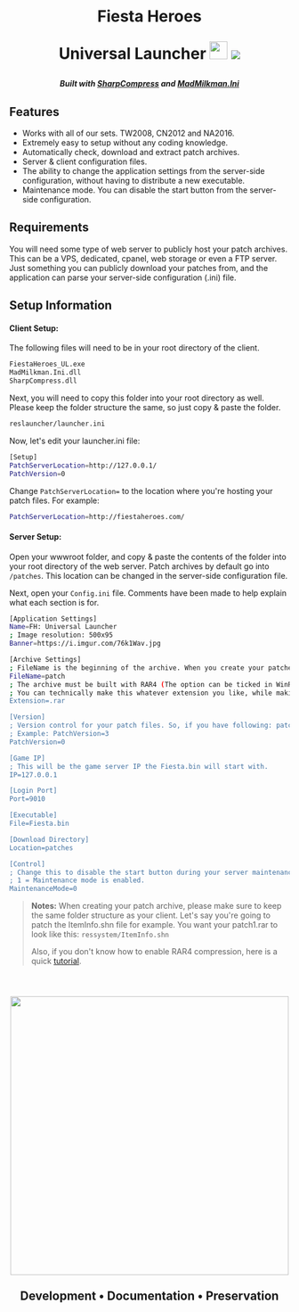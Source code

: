 <h1 align="center">
  Fiesta Heroes

  Universal Launcher <img src="https://i.imgur.com/KuPp7CR.png" width = "32" height="32"></a>
  <img src="https://i.imgur.com/0GOTzNm.gif"></a>
  <h5><center>Built with <a href="https://github.com/adamhathcock/sharpcompress">SharpCompress</a> and <a href="https://github.com/MarioZ/MadMilkman.Ini">MadMilkman.Ini</a></center></h5>
</h1>

## Features

*   Works with all of our sets. TW2008, CN2012 and NA2016.
*   Extremely easy to setup without any coding knowledge.
*   Automatically check, download and extract patch archives.
*   Server & client configuration files.
*   The ability to change the application settings from the server-side configuration, without having to distribute a new executable.
*   Maintenance mode. You can disable the start button from the server-side configuration.

## Requirements

You will need some type of web server to publicly host your patch archives. This can be a VPS, dedicated, cpanel, web storage or even a FTP server. Just something you can publicly download your patches from, and the application can parse your server-side configuration (.ini) file. 

## Setup Information

#### Client Setup:
The following files will need to be in your root directory of the client.
```bash
FiestaHeroes_UL.exe
MadMilkman.Ini.dll
SharpCompress.dll
```

Next, you will need to copy this folder into your root directory as well. Please keep the folder structure the same, so just copy & paste the folder.
```bash
reslauncher/launcher.ini
```

Now, let's edit your launcher.ini file:
```bash
[Setup]
PatchServerLocation=http://127.0.0.1/
PatchVersion=0
```

Change ```PatchServerLocation=``` to the location where you're hosting your patch files.
For example: 
```bash
PatchServerLocation=http://fiestaheroes.com/
```

#### Server Setup:
Open your wwwroot folder, and copy & paste the contents of the folder into your root directory of the web server.
Patch archives by default go into ```/patches```. This location can be changed in the server-side configuration file.

Next, open your ```Config.ini``` file. Comments have been made to help explain what each section is for.
```bash
[Application Settings]
Name=FH: Universal Launcher
; Image resolution: 500x95
Banner=https://i.imgur.com/76k1Wav.jpg

[Archive Settings]
; FileName is the beginning of the archive. When you create your patches, include the version afterwards. Example: patch1.rar 
FileName=patch
; The archive must be built with RAR4 (The option can be ticked in WinRar when building)
; You can technically make this whatever extension you like, while making sure it's still built with the RAR4 format. So, it can be .xkl for example.
Extension=.rar

[Version]
; Version control for your patch files. So, if you have following: patch1.rar, patch2.rar and patch3.rar your version would be 3.
; Example: PatchVersion=3
PatchVersion=0

[Game IP]
; This will be the game server IP the Fiesta.bin will start with.
IP=127.0.0.1

[Login Port]
Port=9010

[Executable]
File=Fiesta.bin

[Download Directory]
Location=patches

[Control]
; Change this to disable the start button during your server maintenance.
; 1 = Maintenance mode is enabled.
MaintenanceMode=0
```
> **Notes:**
> When creating your patch archive, please make sure to keep the same folder structure as your client.
> Let's say you're going to patch the ItemInfo.shn file for example. You want your patch1.rar to look like this: ```ressystem/ItemInfo.shn```
>
> Also, if you don't know how to enable RAR4 compression, here is a quick [tutorial](https://techdows.com/2017/08/winrar-use-rar4-format-default-instead-rar-5-0.html).

<h2 align="center">
  <br>
  <a href="https://fiestaheroes.com/"><img src="https://i.imgur.com/t3PBKnc.png" width="500"></a>
  <br>
  <br>
  Development • Documentation • Preservation
  <br>
</h1>